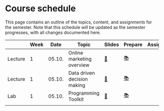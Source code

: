 # Course schedule

This page contains an outline of the topics, content, and assignments for the semester. Note that this schedule will be updated as the semester progresses, with all changes documented here.


|		|	Week	|	Date	|	Topic	|	Slides	|	Prepare	|	Assignment			|
|	---	|	---	|	---	|	---	|	---	|	---	|	---			|
|	Lecture	|	1	|	05.10.	|	Online marketing overview	|	[📘](https://docs.google.com/presentation/d/1-gmLRl6Au1DbFF8Stw5A_JOQPdWsLogPGu_nePRK7pY/export/pdf)	|	[📚](../weeks/week1.md)	|				|
|	Lecture	|	1	|	05.10.	|	Data driven decision making	|	[📘](https://docs.google.com/presentation/d/1AfzqhjEAfJ5X4Q8YC9GK14jEBfdDXEIRmXonriwYHNY/export/pdf)	|	[📚](../weeks/week1.md)	|				|
|	Lab	|	1	|	05.10.	|	Programming Toolkit	|	[📘](https://docs.google.com/presentation/d/1AHDCyelaOumvZ9-MRLEaSGCulXvvo-hcoFRrTESQW-c/export/pdf)	|	[📚](../weeks/week1.md)	|				|
|		|		|		|		|		|		|				|